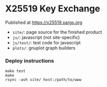 # X25519 Key Exchange

Published at https://x25519.xargs.org

- `site/`: page source for the finished product
- `js/`: javascript (not site-specific)
- `js/test/`: test code for javascript
- `plots/`: gnuplot graph builders

### Deploy instructions


```
make test
make
rsync -avh site/ host:/path/to/www
```
